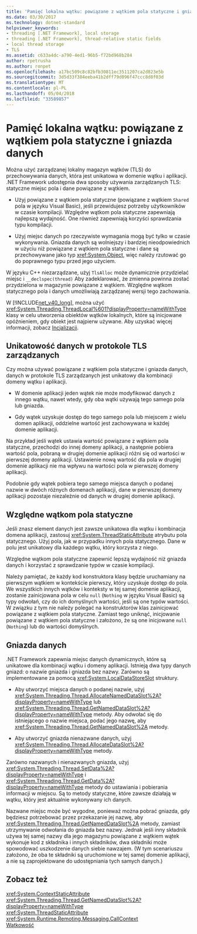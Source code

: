 ```yaml
---
title: 'Pamięć lokalna wątku: powiązane z wątkiem pola statyczne i gniazda danych'
ms.date: 03/30/2017
ms.technology: dotnet-standard
helpviewer_keywords:
- threading [.NET Framework], local storage
- threading [.NET Framework], thread-relative static fields
- local thread storage
- TLS
ms.assetid: c633a4dc-a790-4ed1-96b5-f72bd968b284
author: rpetrusha
ms.author: ronpet
ms.openlocfilehash: a17bc509c8c82bfb30811ec3511207ca2d823e5b
ms.sourcegitcommit: 3d5d33f384eeba41b2dff79d096f47ccc8d8f03d
ms.translationtype: MT
ms.contentlocale: pl-PL
ms.lasthandoff: 05/04/2018
ms.locfileid: "33589857"
---
```

# <a name="thread-local-storage-thread-relative-static-fields-and-data-slots"></a>Pamięć lokalna wątku: powiązane z wątkiem pola statyczne i gniazda danych
Można użyć zarządzanej lokalny magazyn wątków (TLS) do przechowywania danych, która jest unikatowa w domenie wątku i aplikacji. .NET Framework udostępnia dwa sposoby używania zarządzanych TLS: statyczne miejsc pola i dane powiązane z wątkiem.  
  
-   Użyj powiązane z wątkiem pola statyczne (powiązane z wątkiem `Shared` pola w języku Visual Basic), jeśli przewidujesz potrzeby użytkowników w czasie kompilacji. Względne wątkom pola statyczne zapewniają najlepszą wydajność. One również zapewniają korzyści sprawdzania typu kompilacji.  
  
-   Użyj miejsc danych po rzeczywiste wymagania mogą być tylko w czasie wykonywania. Gniazda danych są wolniejszy i bardziej nieodpowiednich w użyciu niż powiązane z wątkiem pola statyczne i dane są przechowywane jako typ <xref:System.Object>, więc należy rzutować go do poprawnego typu przed jego użyciem.  
  
 W języku C++ niezarządzane, użyj `TlsAlloc` może dynamicznie przydzielać miejsc i `__declspec(thread)` Aby zadeklarować, że zmienna powinna zostać przydzielona w magazynie powiązane z wątkiem. Względne wątkom statycznego pola i danych umożliwiają zarządzanej wersji tego zachowania.  
  
 W [!INCLUDE[net_v40_long](../../../includes/net-v40-long-md.md)], można użyć <xref:System.Threading.ThreadLocal%601?displayProperty=nameWithType> klasy w celu utworzenia obiektów wątków lokalnych, które są inicjowane opóźnieniem, gdy obiekt jest najpierw używane. Aby uzyskać więcej informacji, zobacz [Incjalizacji](../../../docs/framework/performance/lazy-initialization.md).  
  
## <a name="uniqueness-of-data-in-managed-tls"></a>Unikatowość danych w protokole TLS zarządzanych  
 Czy można używać powiązane z wątkiem pola statyczne i gniazda danych, danych w protokole TLS zarządzanych jest unikatowy dla kombinacji domeny wątku i aplikacji.  
  
-   W domenie aplikacji jeden wątek nie może modyfikować danych z innego wątku, nawet wtedy, gdy oba wątki używają tego samego pola lub gniazda.  
  
-   Gdy wątek uzyskuje dostęp do tego samego pola lub miejscem z wielu domen aplikacji, oddzielne wartość jest zachowywana w każdej domenie aplikacji.  
  
 Na przykład jeśli wątek ustawia wartość powiązane z wątkiem pola statyczne, przechodzi do innej domeny aplikacji, a następnie pobiera wartość pola, pobraną w drugiej domenie aplikacji różni się od wartości w pierwszej domeny aplikacji. Ustawienie nową wartość dla pola w drugiej domenie aplikacji nie ma wpływu na wartości pola w pierwszej domeny aplikacji.  
  
 Podobnie gdy wątek pobiera tego samego miejsca danych o podanej nazwie w dwóch różnych domenach aplikacji, dane w pierwszej domeny aplikacji pozostaje niezależnie od danych w drugiej domenie aplikacji.  
  
## <a name="thread-relative-static-fields"></a>Względne wątkom pola statyczne  
 Jeśli znasz element danych jest zawsze unikatowa dla wątku i kombinacja domena aplikacji, zastosuj <xref:System.ThreadStaticAttribute> atrybutu pola statycznego. Użyj pola, jak w przypadku innych pola statycznego. Dane w polu jest unikatowy dla każdego wątku, który korzysta z niego.  
  
 Względne wątkom pola statyczne zapewnić lepszą wydajność niż gniazda danych i korzystać z sprawdzanie typów w czasie kompilacji.  
  
 Należy pamiętać, że każdy kod konstruktora klasy będzie uruchamiany na pierwszym wątkiem w kontekście pierwszy, który uzyskuje dostęp do pola. We wszystkich innych wątków i konteksty w tej samej domenie aplikacji, zostanie zainicjowana pola w celu `null` (`Nothing` w języku Visual Basic) są typy odwołań, czy do ich domyślnych wartości, jeśli są one typów wartości. W związku z tym nie należy polegać na konstruktorów klas zainicjować powiązane z wątkiem pola statyczne. Zamiast tego uniknąć, inicjowanie powiązane z wątkiem pola statyczne i założono, że są one inicjowane `null` (`Nothing`) lub do wartości domyślnych.  
  
## <a name="data-slots"></a>Gniazda danych  
 .NET Framework zapewnia miejsc danych dynamicznych, które są unikatowe dla kombinacji wątku i domeny aplikacji. Istnieją dwa typy danych gniazd: o nazwie gniazda i gniazda bez nazwy. Zarówno są implementowane za pomocą <xref:System.LocalDataStoreSlot> struktury.  
  
-   Aby utworzyć miejsca danych o podanej nazwie, użyj <xref:System.Threading.Thread.AllocateNamedDataSlot%2A?displayProperty=nameWithType> lub <xref:System.Threading.Thread.GetNamedDataSlot%2A?displayProperty=nameWithType> metody. Aby odwołać się do istniejącego o nazwie miejsca, podać jego nazwę, aby <xref:System.Threading.Thread.GetNamedDataSlot%2A> metody.  
  
-   Aby utworzyć gniazda nienazwane danych, użyj <xref:System.Threading.Thread.AllocateDataSlot%2A?displayProperty=nameWithType> metody.  
  
 Zarówno nazwanych i nienazwanych gniazda, użyj <xref:System.Threading.Thread.SetData%2A?displayProperty=nameWithType> i <xref:System.Threading.Thread.GetData%2A?displayProperty=nameWithType> metody do ustawiania i pobierania informacji w miejscu. Są to metody statyczne, które zawsze działają w wątku, który jest aktualnie wykonywany ich danych.  
  
 Nazwane miejsc może być wygodne, ponieważ można pobrać gniazda, gdy będziesz potrzebować przez przekazanie jej nazwę, aby <xref:System.Threading.Thread.GetNamedDataSlot%2A> metody, zamiast utrzymywanie odwołania do gniazda bez nazwy. Jednak jeśli inny składnik używa tej samej nazwy dla jego magazynu powiązane z wątkiem wątek wykonuje kod z składnika i innych składników, dwa składniki może spowodować uszkodzenie danych siebie nawzajem. (W tym scenariuszu założono, że oba te składniki są uruchomione w tej samej domenie aplikacji, a nie są zaprojektowane do udostępniania tych samych danych.)  
  
## <a name="see-also"></a>Zobacz też  
 <xref:System.ContextStaticAttribute>  
 <xref:System.Threading.Thread.GetNamedDataSlot%2A?displayProperty=nameWithType>  
 <xref:System.ThreadStaticAttribute>  
 <xref:System.Runtime.Remoting.Messaging.CallContext>  
 [Wątkowość](../../../docs/standard/threading/index.md)
